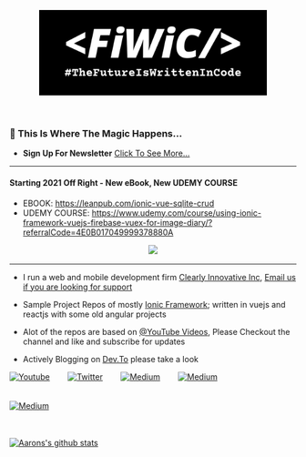 <p align="center">
  <img src="_FiWiC__ cropped.png"  height="150" /><br />
</p>
<br/>

### 👋 This Is Where The Magic Happens...
- **Sign Up For Newsletter** [Click To See More...](https://fiwic.ck.page/0bea0cd20d
)

---

#### Starting 2021 Off Right - New eBook, New UDEMY COURSE
- EBOOK: https://leanpub.com/ionic-vue-sqlite-crud
- UDEMY COURSE: https://www.udemy.com/course/using-ionic-framework-vuejs-firebase-vuex-for-image-diary/?referralCode=4E0B017049999378880A

<p align="center">
  <img src="https://pbs.twimg.com/media/Eq5jFffWMAA98kw?format=jpg"   height="350" /><br/>
</p>

---

- I run a web and mobile development firm [Clearly Innovative Inc](https://www.clearlyinnovative.com/), <a href="mailto:info@clearlyinnovative.com?subject=Mail from our Website"> Email us if you are looking for support</a>
                                                                        
- Sample Project Repos of mostly [Ionic Framework](https://ionicframework.com/docs); written in vuejs and reactjs with some old angular projects
- Alot of the repos are based on [@YouTube Videos](https://www.youtube.com/channel/UCMCcqbJpyL3LAv3PJeYz2bg), Please Checkout the channel and like and subscribe for updates  
- Actively Blogging on [Dev.To](https://dev.to/aaronksaunders) please take a look

<div>

 <a href="https://www.youtube.com/channel/UCMCcqbJpyL3LAv3PJeYz2bg">
  <img src="https://cdn.jsdelivr.net/npm/simple-icons@3.0.1/icons/youtube.svg" data-canonical-src="https://cdn.jsdelivr.net/npm/simple-icons@3.0.1/icons/youtube.svg" width="30" height="30" alt="Youtube" /></a>
  &nbsp;&nbsp;&nbsp;&nbsp;&nbsp;&nbsp;
  <a href="https://twitter.com/aaronksaunders">
  <img src="https://cdn.jsdelivr.net/npm/simple-icons@3.0.1/icons/twitter.svg" data-canonical-src="https://cdn.jsdelivr.net/npm/simple-icons@3.0.1/icons/twitter.svg" width="30" height="30" alt="Twitter" /></a>
    &nbsp;&nbsp;&nbsp;&nbsp;&nbsp;&nbsp;
  <a href="https://c-innovative.medium.com/">
  <img src="https://cdn.jsdelivr.net/npm/simple-icons@3.0.1/icons/medium.svg" data-canonical-src="https://cdn.jsdelivr.net/npm/simple-icons@3.0.1/icons/medium.svg" width="30" height="30" alt="Medium" /></a>
      &nbsp;&nbsp;&nbsp;&nbsp;&nbsp;&nbsp;
  <a href="https://dev.to/aaronksaunders">
  <img src="https://cdn.jsdelivr.net/npm/simple-icons@3.0.1/icons/dev-dot-to.svg" data-canonical-src="https://cdn.jsdelivr.net/npm/simple-icons@3.0.1/icons/dev-dot-to.svg" width="30" height="30" alt="Medium" /></a>
</div>
<br/><br/>
<div>
  <a href="https://ko-fi.com/W7W31U7HM">
  <img src="https://www.ko-fi.com/img/githubbutton_sm.svg" data-canonical-src="https://www.ko-fi.com/img/githubbutton_sm.svg"  height="30" alt="Medium" /></a>
 </div>
 <br/><br/>
 
[![Aarons's github stats](https://github-readme-stats.vercel.app/api?username=aaronksaunders)](https://github.com/aaronksaunders/github-readme-stats)

<!--
**aaronksaunders/aaronksaunders** is a ✨ _special_ ✨ repository because its `README.md` (this file) appears on your GitHub profile.

Here are some ideas to get you started:

- 🔭 I’m currently working on ...
- 🌱 I’m currently learning ...
- 👯 I’m looking to collaborate on ...
- 🤔 I’m looking for help with ...
- 💬 Ask me about ...
- 📫 How to reach me: ...
- 😄 Pronouns: ...
- ⚡ Fun fact: ...
-->
